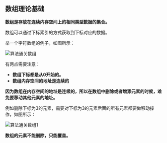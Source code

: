 ## 数组理论基础

**数组是存放在连续内存空间上的相同类型数据的集合。**

数组可以通过下标索引的方式获取到下标对应的数据。

举一个字符数组的例子，如图所示：

![算法通关数组](https://code-thinking.cdn.bcebos.com/pics/%E7%AE%97%E6%B3%95%E9%80%9A%E5%85%B3%E6%95%B0%E7%BB%84.png)



有两点需要注意：

* **数组下标都是从0开始的。**
* **数组内存空间的地址是连续的**

**因为数组在内存空间的地址是连续的，所以在数组中删除或者增添元素的时候，难免要移动其他元素的地址。**

例如删除下标为3的元素，需要对下标为3的元素后面的所有元素都要做移动操作，如图所示：

![算法通关数组1](https://code-thinking.cdn.bcebos.com/pics/%E7%AE%97%E6%B3%95%E9%80%9A%E5%85%B3%E6%95%B0%E7%BB%841.png)

**数组的元素不能删除，只能覆盖。**